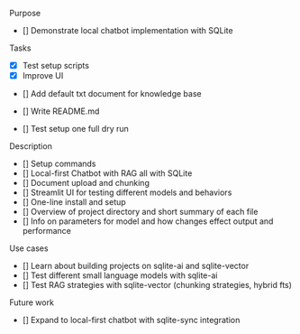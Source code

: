 Purpose
- [] Demonstrate local chatbot implementation with SQLite

Tasks
- [x] Test setup scripts
- [x] Improve UI
- [] Add default txt document for knowledge base
- [] Write README.md

- [] Test setup one full dry run

Description
- [] Setup commands
- [] Local-first Chatbot with RAG all with SQLite
- [] Document upload and chunking
- [] Streamlit UI for testing different models and behaviors
- [] One-line install and setup
- [] Overview of project directory and short summary of each file
- [] Info on parameters for model and how changes effect output and performance

Use cases
- [] Learn about building projects on sqlite-ai and sqlite-vector
- [] Test different small language models with sqlite-ai
- [] Test RAG strategies with sqlite-vector (chunking strategies, hybrid fts)

Future work
- [] Expand to local-first chatbot with sqlite-sync integration
